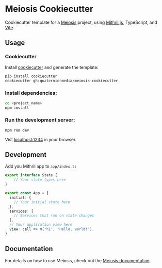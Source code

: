 # Meiosis Cookiecutter
Cookiecutter template for a [Meiosis](https://meiosis.js.org/) project, using [Mithril.js](https://mithril.js.org/), TypeScript, and [Vite](https://vitejs.dev/).


## Usage
### Cookiecutter
Install [cookiecutter](https://cookiecutter.readthedocs.io/en/latest/installation.html) and generate the template:
```bash
pip install cookiecutter
cookiecutter gh:quaternionmedia/meiosis-cookiecutter
```

### Install dependencies:
```bash
cd <project_name>
npm install
```

### Run the development server:
```bash
npm run dev
```

Vist [localhost:1234](http://localhost:1234) in your browser.

## Development
Add you Mithril app to `app/index.ts`

```ts
export interface State {
    // Your state types here
}

export const App = {
  initial: {
    // Your initial state here
  },
  services: [
    // Services that run on state changes
  ],
  // Your application view here
  view: cell => m('h1', 'Hello, world!'),
}
```

## Documentation
For details on how to use Meiosis, check out the [Meiosis documentation](https://meiosis.js.org/).
